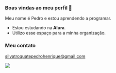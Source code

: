 ### Boas vindas ao meu perfil  👋


Meu nome é Pedro e estou aprendendo a programar.

- Estou estudando na **Alura**.
- Utilizo esse espaço para a minha organização.

### Meu contato 

silvatroquatepedrohenrique@gmail.com

![](https://youtu.be/kmcTEZTrsNg?si=pAcRkFZNKoKnztMC)
